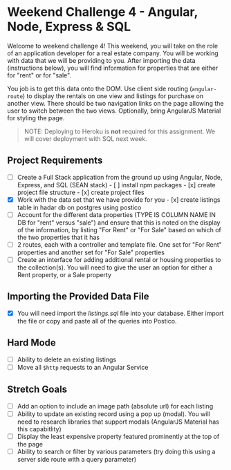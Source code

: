 # Weekend Challenge 4 - Angular, Node, Express & SQL

Welcome to weekend challenge 4! This weekend, you will take on the role of an application developer for a real estate company. You will be working with data that we will be providing to you. After importing the data (instructions below), you will find information for properties that are either for "rent" or for "sale".

You job is to get this data onto the DOM. Use client side routing (`angular-route`) to display the rentals on one view and listings for purchase on another view. There should be two navigation links on the page allowing the user to switch between the two views. Optionally, bring AngularJS Material for styling the page.

> NOTE: Deploying to Heroku is **not** required for this assignment. We will cover deployment with SQL next week.

## Project Requirements

- [ ] Create a Full Stack application from the ground up using Angular, Node, Express, and SQL (SEAN stack)
      - [ ] install npm packages
      - [x] create project file structure
      - [x] create project files
- [x] Work with the data set that we have provide for you
      - [x] create listings table in hadar db on postgres using postico
- [ ] Account for the different data properties (TYPE IS COLUMN NAME IN DB for "rent" versus "sale") and ensure that this is noted on the display of the information, by listing "For Rent" or "For Sale" based on which of the two properties that it has
- [ ] 2 routes, each with a controller and template file. One set for "For Rent" properties and another set for "For Sale" properties
- [ ] Create an interface for adding additional rental or housing properties to the collection(s). You will need to give the user an option for either a Rent property, or a Sale property

## Importing the Provided Data File

- [x] You will need import the *listings.sql* file into your database. Either import the file or copy and paste all of the queries into Postico.


## Hard Mode

- [ ] Ability to delete an existing listings
- [ ] Move all `$http` requests to an Angular Service

## Stretch Goals

- [ ] Add an option to include an image path (absolute url) for each listing
- [ ] Ability to update an existing record using a pop up (modal). You will need to research libraries that support modals (AngularJS Material has this capabitlity)
- [ ] Display the least expensive property featured prominently at the top of the page
- [ ] Ability to search or filter by various parameters (try doing this using a server side route with a query parameter)
